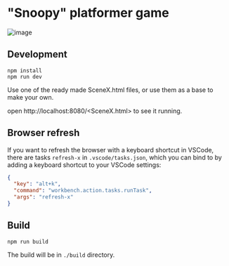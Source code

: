 # "Snoopy" platformer game
![image](https://user-images.githubusercontent.com/67463046/198585985-e7cd277c-f286-433e-8144-66b2f09d6b25.png)


## Development

```
npm install
npm run dev
```

Use one of the ready made SceneX.html files, or use them as a base to make your own.

open http://localhost:8080/<SceneX.html> to see it running.

## Browser refresh

If you want to refresh the browser with a keyboard shortcut in VSCode, there are
tasks `refresh-x` in `.vscode/tasks.json`, which you can bind to by adding a keyboard shortcut to your VSCode settings:

```json
{
  "key": "alt+k",
  "command": "workbench.action.tasks.runTask",
  "args": "refresh-x"
}
```

## Build

```
npm run build
```

The build will be in `./build` directory.
